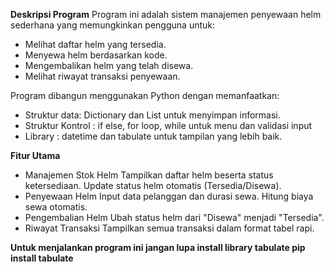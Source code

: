 **Deskripsi Program**
Program ini adalah sistem manajemen penyewaan helm sederhana yang memungkinkan pengguna untuk:
- Melihat daftar helm yang tersedia.
- Menyewa helm berdasarkan kode.
- Mengembalikan helm yang telah disewa.
- Melihat riwayat transaksi penyewaan.

Program dibangun menggunakan Python dengan memanfaatkan:
- Struktur data: Dictionary dan List untuk menyimpan informasi.
- Struktur Kontrol : if else, for loop, while untuk menu dan validasi input
- Library : datetime dan tabulate untuk tampilan yang lebih baik.

**Fitur Utama**
- Manajemen Stok Helm
Tampilkan daftar helm beserta status ketersediaan.
Update status helm otomatis (Tersedia/Disewa).
- Penyewaan Helm
Input data pelanggan dan durasi sewa.
Hitung biaya sewa otomatis.
- Pengembalian Helm
Ubah status helm dari "Disewa" menjadi "Tersedia".
- Riwayat Transaksi
Tampilkan semua transaksi dalam format tabel rapi.

**Untuk menjalankan program ini jangan lupa install library tabulate
pip install tabulate**
